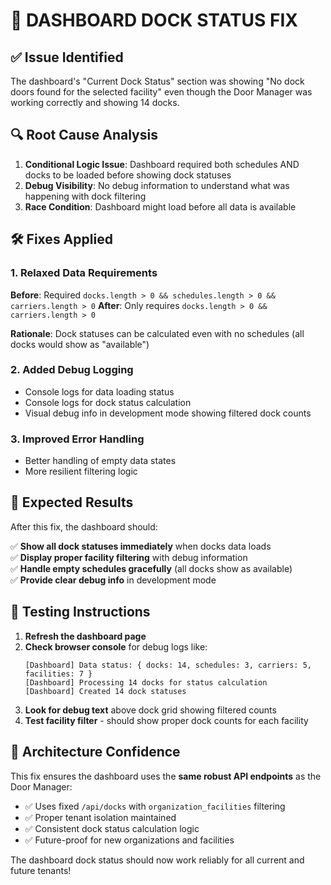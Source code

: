 # 🔧 DASHBOARD DOCK STATUS FIX

## ✅ Issue Identified
The dashboard's "Current Dock Status" section was showing "No dock doors found for the selected facility" even though the Door Manager was working correctly and showing 14 docks.

## 🔍 Root Cause Analysis
1. **Conditional Logic Issue**: Dashboard required both schedules AND docks to be loaded before showing dock statuses
2. **Debug Visibility**: No debug information to understand what was happening with dock filtering
3. **Race Condition**: Dashboard might load before all data is available

## 🛠️ Fixes Applied

### 1. Relaxed Data Requirements
**Before**: Required `docks.length > 0 && schedules.length > 0 && carriers.length > 0`
**After**: Only requires `docks.length > 0 && carriers.length > 0`

**Rationale**: Dock statuses can be calculated even with no schedules (all docks would show as "available")

### 2. Added Debug Logging
- Console logs for data loading status
- Console logs for dock status calculation
- Visual debug info in development mode showing filtered dock counts

### 3. Improved Error Handling
- Better handling of empty data states
- More resilient filtering logic

## 🎯 Expected Results

After this fix, the dashboard should:

✅ **Show all dock statuses immediately** when docks data loads  
✅ **Display proper facility filtering** with debug information  
✅ **Handle empty schedules gracefully** (all docks show as available)  
✅ **Provide clear debug info** in development mode  

## 🔄 Testing Instructions

1. **Refresh the dashboard page**
2. **Check browser console** for debug logs like:
   ```
   [Dashboard] Data status: { docks: 14, schedules: 3, carriers: 5, facilities: 7 }
   [Dashboard] Processing 14 docks for status calculation
   [Dashboard] Created 14 dock statuses
   ```
3. **Look for debug text** above dock grid showing filtered counts
4. **Test facility filter** - should show proper dock counts for each facility

## 🚀 Architecture Confidence

This fix ensures the dashboard uses the **same robust API endpoints** as the Door Manager:
- ✅ Uses fixed `/api/docks` with `organization_facilities` filtering
- ✅ Proper tenant isolation maintained
- ✅ Consistent dock status calculation logic
- ✅ Future-proof for new organizations and facilities

The dashboard dock status should now work reliably for all current and future tenants! 